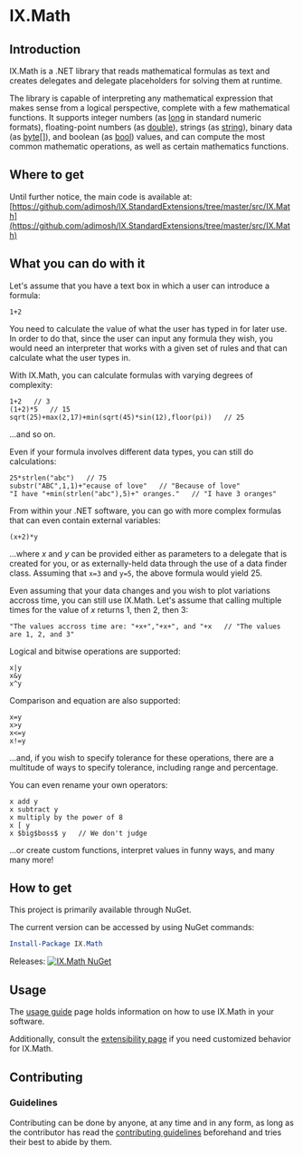 # IX.Math

## Introduction

IX.Math is a .NET library that reads mathematical formulas as text and creates delegates
and delegate placeholders for solving them at runtime.

The library is capable of interpreting any mathematical expression that makes sense from
a logical perspective, complete with a few mathematical functions. It supports integer
numbers (as [long](https://docs.microsoft.com/en-us/dotnet/api/system.int64) in standard
numeric formats), floating-point numbers (as
[double](https://docs.microsoft.com/en-us/dotnet/api/system.double)), strings (as
[string](https://docs.microsoft.com/en-us/dotnet/api/system.string)), binary data (as
[byte[]](https://docs.microsoft.com/en-us/dotnet/api/system.byte)), and boolean (as
[bool](https://docs.microsoft.com/en-us/dotnet/api/system.boolean)) values, and can
compute the most common mathematic operations, as well as certain mathematics functions.

## Where to get

Until further notice, the main code is available at: [https://github.com/adimosh/IX.StandardExtensions/tree/master/src/IX.Math](https://github.com/adimosh/IX.StandardExtensions/tree/master/src/IX.Math)

## What you can do with it

Let's assume that you have a text box in which a user can introduce a formula:

```
1+2
```

You need to calculate the value of what the user has typed in for later use. In order to
do that, since the user can input any formula they wish, you would need an interpreter
that works with a given set of rules and that can calculate what the user types in.

With IX.Math, you can calculate formulas with varying degrees of complexity:

```
1+2   // 3
(1+2)*5   // 15
sqrt(25)+max(2,17)+min(sqrt(45)*sin(12),floor(pi))   // 25
```

...and so on.

Even if your formula involves different data types, you can still do calculations:

```
25*strlen("abc")   // 75
substr("ABC",1,1)+"ecause of love"   // "Because of love"
"I have "+min(strlen("abc"),5)+" oranges."   // "I have 3 oranges"
```

From within your .NET software, you can go with more complex formulas that can even
contain external variables:

```
(x+2)*y
```

...where _x_ and _y_ can be provided either as parameters to a delegate that is created
for you, or as externally-held data through the use of a data finder class. Assuming
that `x=3` and `y=5`, the above formula would yield 25.

Even assuming that your data changes and you wish to plot variations accross time,
you can still use IX.Math. Let's assume that calling multiple times for the value of _x_
returns 1, then 2, then 3:

```
"The values accross time are: "+x+","+x+", and "+x   // "The values are 1, 2, and 3"
```

Logical and bitwise operations are supported:

```
x|y
x&y
x^y
```

Comparison and equation are also supported:

```
x=y
x>y
x<=y
x!=y
```

...and, if you wish to specify tolerance for these operations, there are a multitude of
ways to specify tolerance, including range and percentage.

You can even rename your own operators:

```
x add y
x subtract y
x multiply by the power of 8
x [ y
x $big$boss$ y   // We don't judge
```

...or create custom functions, interpret values in funny ways, and many many more!

## How to get

This project is primarily available through NuGet.

The current version can be accessed by using NuGet commands:

```powershell
Install-Package IX.Math
```

Releases: [![IX.Math NuGet](https://img.shields.io/nuget/v/IX.Math.svg)](https://www.nuget.org/packages/IX.Math/)

## Usage

The [usage guide](Usage.md) page holds information on how to use IX.Math in your software.

Additionally, consult the [extensibility page](Extensibility.md) if you need customized
behavior for IX.Math.

## Contributing

### Guidelines

Contributing can be done by anyone, at any time and in any form, as long as the
contributor has read the [contributing guidelines](https://adimosh.github.io/contributingguidelines)
beforehand and tries their best to abide by them.
